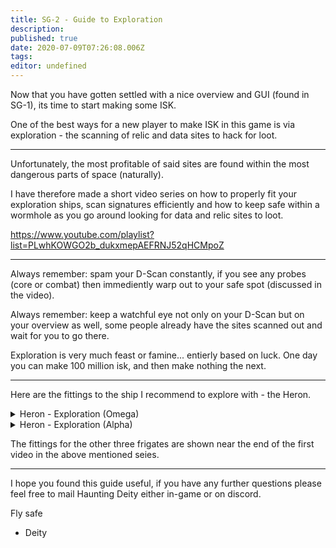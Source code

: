 ```yaml
---
title: SG-2 - Guide to Exploration
description: 
published: true
date: 2020-07-09T07:26:08.006Z
tags: 
editor: undefined
---
```


Now that you have gotten settled with a nice overview and GUI (found in SG-1), its time to start making some ISK.

One of the best ways for a new player to make ISK in this game is via exploration - the scanning of relic and data sites to hack for loot.

---
Unfortunately, the most profitable of said sites are found within the most dangerous parts of space (naturally).

I have therefore made a short video series on how to properly fit your exploration ships, scan signatures efficiently and how to keep safe within a wormhole as you go around looking for data and relic sites to loot.

https://www.youtube.com/playlist?list=PLwhKOWGO2b_dukxmepAEFRNJ52qHCMpoZ

---
Always remember: spam your D-Scan constantly, if you see any probes (core or combat) then immediently warp out to your safe spot (discussed in the video).

Always remember: keep a watchful eye not only on your D-Scan but on your overview as well, some people already have the sites scanned out and wait for you to go there.

Exploration is very much feast or famine... entierly based on luck.  One day you can make 100 million isk, and then make nothing the next.

---
Here are the fittings to the ship I recommend to explore with - the Heron.
<details>
  <summary>Heron - Exploration (Omega)</summary>
[Heron, Heron - Exploration (Omega)]

Type-D Restrained Nanofiber Structure
Type-D Restrained Nanofiber Structure

5MN Quad LiF Restrained Microwarpdrive
Relic Analyzer I
Data Analyzer I
Type-E Enduring Cargo Scanner
Scan Pinpointing Array I

Core Probe Launcher I
Prototype Cloaking Device I
Limited Light Ion Blaster I

Small Gravity Capacitor Upgrade I
Small Gravity Capacitor Upgrade I
[Empty Rig slot]


Hobgoblin I x3
Warrior I x4


Antimatter Charge S x500
Core Scanner Probe I x16
</details>

<details>
  <summary>Heron - Exploration (Alpha)</summary>
[Heron, Heron - Exploration (Alpha)]

Type-D Restrained Nanofiber Structure
Type-D Restrained Nanofiber Structure

5MN Quad LiF Restrained Microwarpdrive
Data Analyzer I
Relic Analyzer I
Type-E Enduring Cargo Scanner
Scan Rangefinding Array I

Core Probe Launcher I
Limited Light Electron Blaster I
Limited Light Electron Blaster I

Small Gravity Capacitor Upgrade I
Small Gravity Capacitor Upgrade I
[Empty Rig slot]


Hobgoblin I x3
Warrior I x4


Antimatter Charge S x1000
Core Scanner Probe I x16
</details>

The fittings for the other three frigates are shown near the end of the first video in the above mentioned seies.

---
I hope you found this guide useful, if you have any further questions please feel free to mail Haunting Deity either in-game or on discord.

Fly safe
   - Deity

